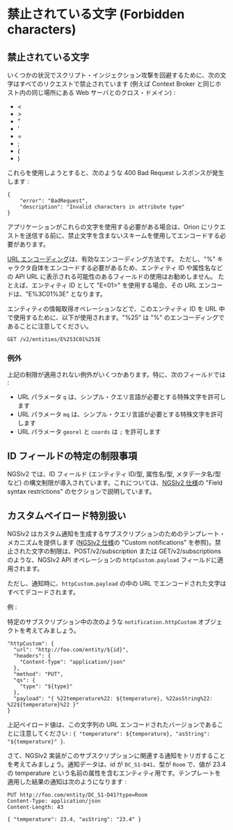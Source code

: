 # 禁止されている文字 (Forbidden characters)

## 禁止されている文字

いくつかの状況でスクリプト・インジェクション攻撃を回避するために、次の文字はすべてのリクエストで禁止されています (例えば Context Broker と同じホスト内の同じ場所にある Web サーバとのクロス・ドメイン) :

-   &lt;
-   &gt;
-   "
-   '
-   =
-   ;
-   (
-   )

これらを使用しようとすると、次のような 400 Bad Request レスポンスが発生します :

    {
        "error": "BadRequest",
        "description": "Invalid characters in attribute type"
    }

アプリケーションがこれらの文字を使用する必要がある場合は、Orion にリクエストを送信する前に、禁止文字を含まないスキームを使用してエンコードする必要があります。

[URL エンコーディング](http://www.degraeve.com/reference/urlencoding.php)は、有効なエンコーディング方法です。 ただし、"%" キャラクタ自体をエンコードする必要があるため、エンティティ ID や属性名などの API URL に表示される可能性のあるフィールドの使用はお勧めしません。 たとえば、エンティティ ID として "E<01>" を使用する場合、その URL エンコードは、"E%3C01%3E" となります。

エンティティの情報取得オペレーションなどで、このエンティティ ID を URL 中で使用するために、以下が使用されます。"%25" は "%" のエンコーディングであることに注意してください。

```
GET /v2/entities/E%253C01%253E
```

### 例外

上記の制限が適用されない例外がいくつかあります。特に、次のフィールドでは :

* URL パラメータ `q` は、シンプル・クエリ言語が必要とする特殊文字を許可します
* URL パラメータ `mq` は、シンプル・クエリ言語が必要とする特殊文字を許可します
* URL パラメータ `georel` と `coords` は `;` を許可します

## ID フィールドの特定の制限事項

NGSIv2 では、ID フィールド (エンティティ ID/型, 属性名/型, メタデータ名/型など) の構文制限が導入されています。これについては、[NGSIv2 仕様](http://telefonicaid.github.io/fiware-orion/api/v2/stable/)の "Field syntax restrictions" のセクションで説明しています。

## カスタムペイロード特別扱い

NGSIv2 はカスタム通知を生成するサブスクリプションのためのテンプレート・メカニズムを提供します ([NGSIv2 仕様](http://telefonicaid.github.io/fiware-orion/api/v2/stable/)の "Custom notifications" を参照)。禁止された文字の制限は、POST/v2/subscription または GET/v2/subscriptions のような、NGSIv2 API オペレーションの `httpCustom.payload` フィールドに適用されます。

ただし、通知時に、`httpCustom.payload` の中の URL でエンコードされた文字はすべてデコードされます。

例 :

特定のサブスクリプション中の次のような `notification.httpCustom` オブジェクトを考えてみましょう。

```
"httpCustom": {
  "url": "http://foo.com/entity/${id}",
  "headers": {
    "Content-Type": "application/json"
  },
  "method": "PUT",
  "qs": {
    "type": "${type}"
  },
  "payload": "{ %22temperature%22: ${temperature}, %22asString%22: %22${temperature}%22 }"
}
```

上記ペイロード値は、この文字列の URL エンコードされたバージョンであることに注意してください :
`{ "temperature": ${temperature}, "asString": "${temperature}" }`.

さて、NGSIv2 実装がこのサブスクリプションに関連する通知をトリガすることを考えてみましょう。通知データは、id が `DC_S1-D41`、型が `Room` で、値が 23.4 の temperature という名前の属性を含むエンティティ用です。テンプレートを適用した結果の通知は次のようになります :

```
PUT http://foo.com/entity/DC_S1-D41?type=Room
Content-Type: application/json 
Content-Length: 43

{ "temperature": 23.4, "asString": "23.4" }
```
